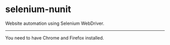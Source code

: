 # selenium-nunit

Website automation using Selenium WebDriver.

---

You need to have Chrome and Firefox installed.
